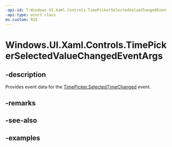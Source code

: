 ```yaml
---
-api-id: T:Windows.UI.Xaml.Controls.TimePickerSelectedValueChangedEventArgs
-api-type: winrt class
ms.custom: RS5
---
```


<!-- Class syntax.
public class TimePickerSelectedValueChangedEventArgs 
-->

# Windows.UI.Xaml.Controls.TimePickerSelectedValueChangedEventArgs

## -description

Provides event data for the [TimePicker.SelectedTimeChanged](timepicker_selectedtimechanged.md) event.

## -remarks

## -see-also

## -examples

